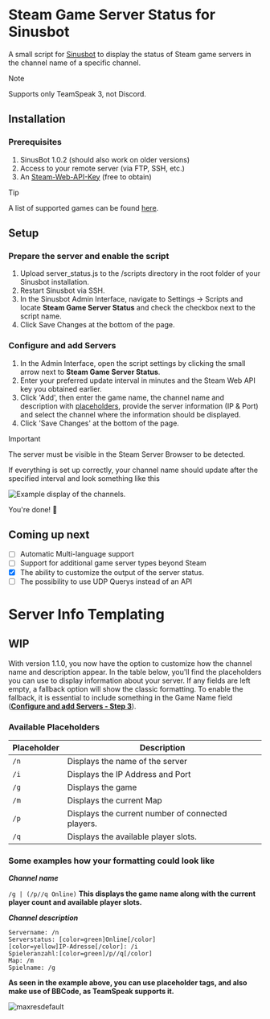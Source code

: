 # Steam Game Server Status for Sinusbot

A small script for [Sinusbot](https://github.com/SinusBot) to display the status of Steam game servers in the channel name of a specific channel.

> [!NOTE]
> Supports only TeamSpeak 3, not Discord.

## Installation

### Prerequisites
1. SinusBot 1.0.2 (should also work on older versions)
2. Access to your remote server (via FTP, SSH, etc.)
3. An [Steam-Web-API-Key](https://steamcommunity.com/dev/apikey) (free to obtain)

> [!TIP]
> A list of supported games can be found [here](https://developer.valvesoftware.com/wiki/Dedicated_Servers_List).


## Setup

### Prepare the server and enable the script
1. Upload server_status.js to the /scripts directory in the root folder of your Sinusbot installation.
2. Restart Sinusbot via SSH.
3. In the Sinusbot Admin Interface, navigate to Settings -> Scripts and locate **Steam Game Server Status** and check the checkbox next to the script name.
4. Click Save Changes at the bottom of the page.

### Configure and add Servers
1. In the Admin Interface, open the script settings by clicking the small arrow next to **Steam Game Server Status**.
2. Enter your preferred update interval in minutes and the Steam Web API key you obtained earlier.
3. Click 'Add', then enter the game name, the channel name and description with [placeholders](#Server-Info-Templating), provide the server information (IP & Port) and select the channel where the information should be displayed.
4. Click 'Save Changes' at the bottom of the page.


> [!IMPORTANT]
> The server must be visible in the Steam Server Browser to be detected.

If everything is set up correctly, your channel name should update after the specified interval and look something like this

![Example display of the channels.](http://185.230.163.154/uploads/done.png)

You're done! :partying_face:

## Coming up next
- [ ] Automatic Multi-language support
- [ ] Support for additional game server types beyond Steam
- [x] The ability to customize the output of the server status.
- [ ] The possibility to use UDP Querys instead of an API

# Server Info Templating
## WIP

With version 1.1.0, you now have the option to customize how the channel name and description appear. In the table below, you'll find the placeholders you can use to display information about your server. If any fields are left empty, a fallback option will show the classic formatting. To enable the fallback, it is essential to include something in the Game Name field (**[Configure and add Servers - Step 3](#Configure-and-add-Servers)**).

### Available Placeholders
| Placeholder | Description |
| --- | --- |
| `/n` | Displays the name of the server|
| `/i` | Displays the IP Address and Port|
| `/g` | Displays the game |
| `/m` | Displays the current Map |
| `/p` | Displays the current number of connected players. |
| `/q` | Displays the available player slots. |


### Some examples how your formatting could look like

***Channel name***

`/g | (/p//q Online)`
**This displays the game name along with the current player count and available player slots.**


***Channel description***
```
Servername: /n
Serverstatus: [color=green]Online[/color]
[color=yellow]IP-Adresse[/color]: /i
Spieleranzahl:[color=green]/p//q[/color]
Map: /m
Spielname: /g
```
**As seen in the example above, you can use placeholder tags, and also make use of BBCode, as TeamSpeak supports it.**

![maxresdefault](https://github.com/user-attachments/assets/a9f5b097-7afa-4cc5-ba43-2c625958248d)
